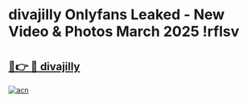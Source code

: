 # divajilly Onlyfans Leaked - New Video & Photos March 2025 !rflsv

# <h2><a href="https://wb5huz.iuczelnia.edu.pl?title=divajilly&ref=rflsv">🔗👉 🔴 divajilly</a></h2>

[![acn](https://github.com/user-attachments/assets/0f9c940e-d8b0-45ae-aac7-cd30a18b3e1c)](https://wb5huz.iuczelnia.edu.pl?title=divajilly&ref=rflsv)

